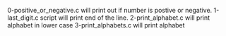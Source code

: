 0-positive_or_negative.c will print out if number is postive or negative.
1-last_digit.c script will print end of the line.
2-print_alphabet.c will print alphabet in lower case
3-print_alphabets.c will print alphabet 
